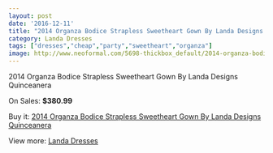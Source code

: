 ```yaml
---
layout: post
date: '2016-12-11'
title: "2014 Organza Bodice Strapless Sweetheart Gown By Landa Designs Quinceanera"
category: Landa Dresses
tags: ["dresses","cheap","party","sweetheart","organza"]
image: http://www.neoformal.com/5698-thickbox_default/2014-organza-bodice-strapless-sweetheart-gown-by-landa-designs-quinceanera.jpg
---
```

2014 Organza Bodice Strapless Sweetheart Gown By Landa Designs Quinceanera

On Sales: **$380.99**
<a href="https://www.neoformal.com/en/landa-dresses/2077-2014-organza-bodice-strapless-sweetheart-gown-by-landa-designs-quinceanera.html"><amp-img layout="responsive" width="600" height="600" src="//www.neoformal.com/5698-thickbox_default/2014-organza-bodice-strapless-sweetheart-gown-by-landa-designs-quinceanera.jpg" alt="2014 Organza Bodice Strapless Sweetheart Gown By Landa Designs Quinceanera 0" /></a>
<a href="https://www.neoformal.com/en/landa-dresses/2077-2014-organza-bodice-strapless-sweetheart-gown-by-landa-designs-quinceanera.html"><amp-img layout="responsive" width="600" height="600" src="//www.neoformal.com/5699-thickbox_default/2014-organza-bodice-strapless-sweetheart-gown-by-landa-designs-quinceanera.jpg" alt="2014 Organza Bodice Strapless Sweetheart Gown By Landa Designs Quinceanera 1" /></a>
<a href="https://www.neoformal.com/en/landa-dresses/2077-2014-organza-bodice-strapless-sweetheart-gown-by-landa-designs-quinceanera.html"><amp-img layout="responsive" width="600" height="600" src="//www.neoformal.com/5700-thickbox_default/2014-organza-bodice-strapless-sweetheart-gown-by-landa-designs-quinceanera.jpg" alt="2014 Organza Bodice Strapless Sweetheart Gown By Landa Designs Quinceanera 2" /></a>

Buy it: [2014 Organza Bodice Strapless Sweetheart Gown By Landa Designs Quinceanera](https://www.neoformal.com/en/landa-dresses/2077-2014-organza-bodice-strapless-sweetheart-gown-by-landa-designs-quinceanera.html "2014 Organza Bodice Strapless Sweetheart Gown By Landa Designs Quinceanera")

View more: [Landa Dresses](https://www.neoformal.com/en/17-landa-dresses "Landa Dresses")